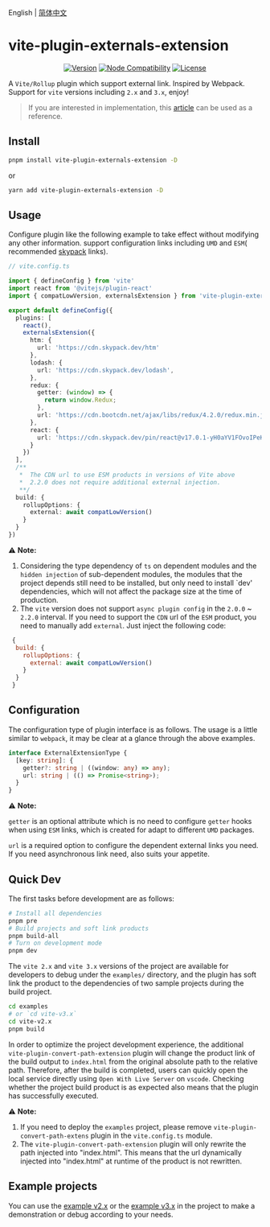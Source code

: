 English | [简体中文](./README-zh.md)

# vite-plugin-externals-extension

<p align="center">
  <a href="https://www.npmjs.com/package/vite-plugin-externals-extension"><img src="https://badgen.net/npm/v/vite-plugin-externals-extension" alt="Version"></a>
  <a href="https://nodejs.org/en/about/releases/"><img src="https://img.shields.io/node/v/vite.svg" alt="Node Compatibility"></a>
  <a href="https://www.npmjs.com/package/@originjs/vite-plugin-federation"><img src="https://badgen.net/npm/license/vite-plugin-externals-extension" alt="License"></a>
 </p>

A `Vite/Rollup` plugin which support external link.
Inspired by Webpack. Support for `vite` versions including `2.x` and `3.x`, enjoy!

> If you are interested in implementation, this [article](https://juejin.cn/post/7169534783783960613) can be used as a reference.

## Install

```bash
pnpm install vite-plugin-externals-extension -D
```

or

```bash
yarn add vite-plugin-externals-extension -D
```

## Usage

Configure plugin like the following example to take effect without modifying any other information. support configuration links including `UMD` and `ESM`( recommended [skypack](https://www.skypack.dev/) links).

```ts
// vite.config.ts

import { defineConfig } from 'vite'
import react from '@vitejs/plugin-react'
import { compatLowVersion, externalsExtension } from 'vite-plugin-externals-extension'

export default defineConfig({
  plugins: [
    react(),
    externalsExtension({
      htm: {
        url: 'https://cdn.skypack.dev/htm'
      },
      lodash: {
        url: 'https://cdn.skypack.dev/lodash',
      },
      redux: {
        getter: (window) => {
          return window.Redux;
        },
        url: 'https://cdn.bootcdn.net/ajax/libs/redux/4.2.0/redux.min.js'
      },
      react: {
        url: 'https://cdn.skypack.dev/pin/react@v17.0.1-yH0aYV1FOvoIPeKBbHxg/mode=imports/optimized/react.js',
      }
    })
  ],
  /**
   *  The CDN url to use ESM products in versions of Vite above 
   *  2.2.0 does not require additional external injection.
   **/ 
  build: {
    rollupOptions: {
      external: await compatLowVersion()
    }
  }
})

```

⚠️ **Note:**

1. Considering the type dependency of `ts` on dependent modules and the `hidden injection` of sub-dependent modules, the modules that the project depends still need to be installed, but only need to install `dev' dependencies, which will not affect the package size at the time of production.
2. The `vite` version does not support `async plugin config` in the `2.0.0` ~ `2.2.0` interval. If you need to support the `CDN` url of the `ESM` product, you need to manually add `external`. Just inject the following code:

  ```js
   {
    build: {
      rollupOptions: {
        external: await compatLowVersion()
      }
    }
   }
   ```

## Configuration

The configuration type of plugin interface is as follows. The usage is a little similar to `webpack`, it may be clear at a glance through the above examples.

```ts
interface ExternalExtensionType {
  [key: string]: {
    getter?: string | ((window: any) => any);
    url: string | (() => Promise<string>);
  }
}
```

⚠️ **Note:**

`getter` is an optional attribute which is no need to configure `getter` hooks when using `ESM` links, which is created for adapt to different `UMD` packages.

`url` is a required option to configure the dependent external links you need. If you need asynchronous link need, also suits your appetite.

## Quick Dev

The first tasks before development are as follows:

```bash
# Install all dependencies
pnpm pre
# Build projects and soft link products
pnpm build-all
# Turn on development mode
pnpm dev
```

The `vite 2.x` and `vite 3.x` versions of the project are available for developers to debug under the `examples/` directory, and the plugin has soft link the product to the dependencies of two sample projects during the build project.

```bash
cd examples
# or `cd vite-v3.x`
cd vite-v2.x
pnpm build
```

In order to optimize the project development experience, the additional `vite-plugin-convert-path-extension` plugin will change the product link of the build output to `index.html` from the original absolute path to the relative path. Therefore, after the build is completed, users can quickly open the local service directly using `Open With Live Server` on `vscode`. Checking whether the project build product is as expected also means that the plugin has successfully executed.

⚠️ **Note:**

1. If you need to deploy the `examples` project, please remove `vite-plugin-convert-path-extens` plugin in the `vite.config.ts` module.
2. The `vite-plugin-convert-path-extension` plugin will only rewrite the path injected into "index.html". This means that the url dynamically injected into "index.html" at runtime of the product is not rewritten.

## Example projects

You can use the [example v2.x](https://github.com/XiSenao/vite-plugin-externals-extension/tree/main/examples/vite-v2.x) or the [example v3.x](https://github.com/XiSenao/vite-plugin-externals-extension/tree/main/examples/vite-v3.x) in the project to make a demonstration or debug according to your needs.
